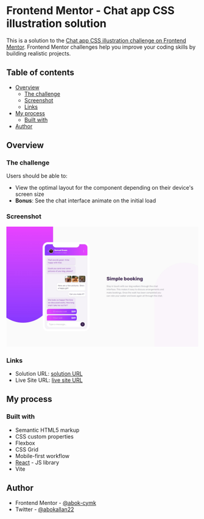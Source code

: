 # Frontend Mentor - Chat app CSS illustration solution

This is a solution to the [Chat app CSS illustration challenge on Frontend Mentor](https://www.frontendmentor.io/challenges/chat-app-css-illustration-O5auMkFqY). Frontend Mentor challenges help you improve your coding skills by building realistic projects. 

## Table of contents

- [Overview](#overview)
  - [The challenge](#the-challenge)
  - [Screenshot](#screenshot)
  - [Links](#links)
- [My process](#my-process)
  - [Built with](#built-with)
- [Author](#author)

## Overview

### The challenge

Users should be able to:

- View the optimal layout for the component depending on their device's screen size
- **Bonus**: See the chat interface animate on the initial load

### Screenshot

![](./chat-app-screenshot.jpeg)

### Links

- Solution URL: [solution URL](https://github.com/abok-cymk/chat-app-css-illustration-master)
- Live Site URL: [live site URL](https://abok-cymk.github.io/chat-app-css-illustration-master/)

## My process

### Built with

- Semantic HTML5 markup
- CSS custom properties
- Flexbox
- CSS Grid
- Mobile-first workflow
- [React](https://reactjs.org/) - JS library
- Vite

## Author

- Frontend Mentor - [@abok-cymk](https://www.frontendmentor.io/profile/abok-cymk)
- Twitter - [@abokallan22](https://www.twitter.com/abokallan22)

